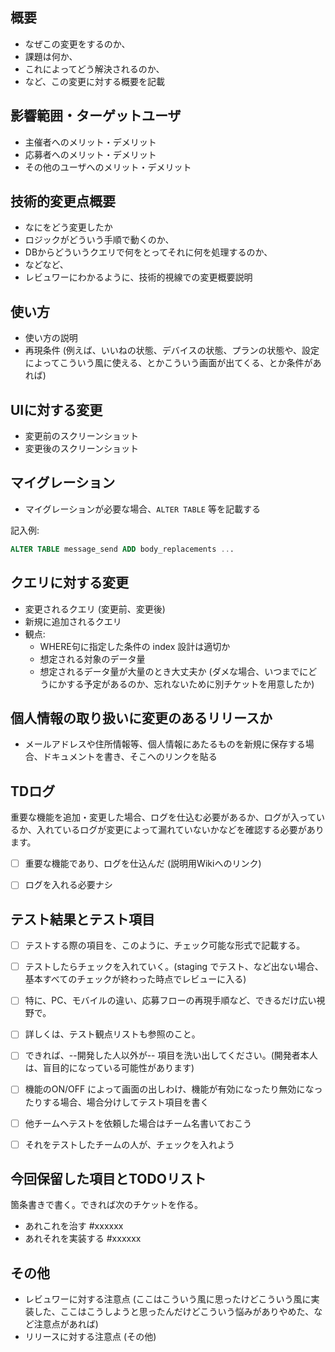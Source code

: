 ## 概要

- なぜこの変更をするのか、
- 課題は何か、
- これによってどう解決されるのか、
- など、この変更に対する概要を記載


## 影響範囲・ターゲットユーザ

- 主催者へのメリット・デメリット
- 応募者へのメリット・デメリット
- その他のユーザへのメリット・デメリット


## 技術的変更点概要

- なにをどう変更したか
- ロジックがどういう手順で動くのか、
- DBからどういうクエリで何をとってそれに何を処理するのか、
- などなど、
- レビュワーにわかるように、技術的視線での変更概要説明


## 使い方

- 使い方の説明
- 再現条件 (例えば、いいねの状態、デバイスの状態、プランの状態や、設定によってこういう風に使える、とかこういう画面が出てくる、とか条件があれば)


## UIに対する変更

- 変更前のスクリーンショット
- 変更後のスクリーンショット


## マイグレーション

- マイグレーションが必要な場合、`ALTER TABLE` 等を記載する

記入例:

```sql
ALTER TABLE message_send ADD body_replacements ...
```

## クエリに対する変更

- 変更されるクエリ (変更前、変更後)
- 新規に追加されるクエリ
- 観点:
    - WHERE句に指定した条件の index 設計は適切か
    - 想定される対象のデータ量
    - 想定されるデータ量が大量のとき大丈夫か (ダメな場合、いつまでにどうにかする予定があるのか、忘れないために別チケットを用意したか)


## 個人情報の取り扱いに変更のあるリリースか

- メールアドレスや住所情報等、個人情報にあたるものを新規に保存する場合、ドキュメントを書き、そこへのリンクを貼る


## TDログ

重要な機能を追加・変更した場合、ログを仕込む必要があるか、ログが入っているか、入れているログが変更によって漏れていないかなどを確認する必要があります。

- [ ] 重要な機能であり、ログを仕込んだ (説明用Wikiへのリンク)
- [ ] ログを入れる必要ナシ


## テスト結果とテスト項目

- [ ] テストする際の項目を、このように、チェック可能な形式で記載する。
- [ ] テストしたらチェックを入れていく。(staging でテスト、など出ない場合、基本すべてのチェックが終わった時点でレビューに入る)
- [ ] 特に、PC、モバイルの違い、応募フローの再現手順など、できるだけ広い視野で。
- [ ] 詳しくは、テスト観点リストも参照のこと。
- [ ] できれば、--開発した人以外が-- 項目を洗い出してください。(開発者本人は、盲目的になっている可能性があります)
- [ ] 機能のON/OFF によって画面の出しわけ、機能が有効になったり無効になったりする場合、場合分けしてテスト項目を書く
- [ ] 他チームへテストを依頼した場合はチーム名書いておこう
- [ ] それをテストしたチームの人が、チェックを入れよう


## 今回保留した項目とTODOリスト

箇条書きで書く。できれば次のチケットを作る。

- あれこれを治す #xxxxxx
- あれそれを実装する #xxxxxx

## その他

* レビュワーに対する注意点 (ここはこういう風に思ったけどこういう風に実装した、ここはこうしようと思ったんだけどこういう悩みがありやめた、など注意点があれば)
* リリースに対する注意点 (その他)

